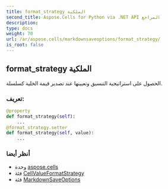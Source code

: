 ```yaml
---
title: format_strategy الملكية
second_title: Aspose.Cells for Python via .NET API المراجع
description:
type: docs
weight: 70
url: /ar/aspose.cells/markdownsaveoptions/format_strategy/
is_root: false
---
```

##  format_strategy الملكية

الحصول على استراتيجية التنسيق وتعيينها عند تصدير قيمة الخلية كسلسلة.
###  تعريف:
```python
@property
def format_strategy(self):
    ...
@format_strategy.setter
def format_strategy(self, value):
    ...
```

###  أنظر أيضا
* وحدة [aspose.cells](../../)
* فئة [CellValueFormatStrategy](/cells/python-net/ar/aspose.cells/cellvalueformatstrategy)
* فئة [MarkdownSaveOptions](/cells/python-net/ar/aspose.cells/markdownsaveoptions)
